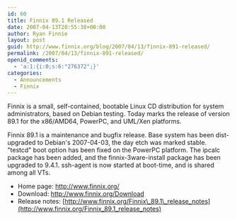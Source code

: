 ```yaml
---
id: 60
title: Finnix 89.1 Released
date: 2007-04-13T20:55:38+00:00
author: Ryan Finnie
layout: post
guid: http://www.finnix.org/blog/2007/04/13/finnix-891-released/
permalink: /2007/04/13/finnix-891-released/
openid_comments:
  - 'a:1:{i:0;s:6:"276372";}'
categories:
  - Announcements
  - Finnix
---
```

Finnix is a small, self-contained, bootable Linux CD distribution for system administrators, based on Debian testing. Today marks the release of version 89.1 for the x86/AMD64, PowerPC, and UML/Xen platforms.

Finnix 89.1 is a maintenance and bugfix release. Base system has been dist-upgraded to Debian's 2007-04-03, the day etch was marked stable. "testcd" boot option has been fixed on the PowerPC platform. The ipcalc package has been added, and the finnix-3ware-install package has been upgraded to 9.4.1. ssh-agent is now started at boot-time, and is shared among all VTs.

  * Home page: <http://www.finnix.org/>
  * Download: <http://www.finnix.org/Download>
  * Release notes: [http://www.finnix.org/Finnix\_89.1\_release_notes](http://www.finnix.org/Finnix_89.1_release_notes)